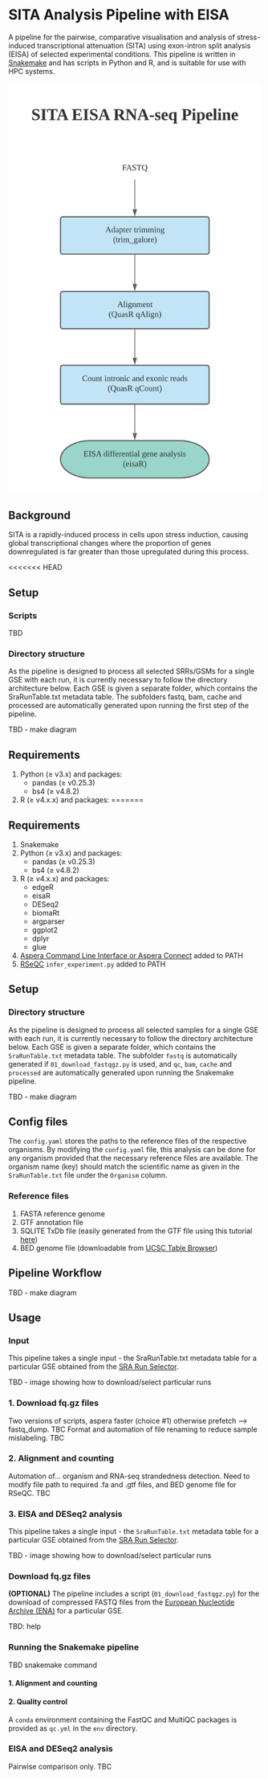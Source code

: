# SITA Analysis Pipeline with EISA
A pipeline for the pairwise, comparative visualisation and analysis of stress-induced transcriptional attenuation (SITA) using exon-intron split analysis (EISA) of selected experimental conditions. This pipeline is written in [Snakemake](https://snakemake.readthedocs.io/en/stable/) and has scripts in Python and R, and is suitable for use with HPC systems.

![Workflow of EISA RNA-seq pipeline](https://github.com/xinweny/sita_eisa/blob/master/SITA_EISA_Pipeline_Workflow.png?raw=true)

## Background
SITA is a rapidly-induced process in cells upon stress induction, causing global transcriptional changes where the proportion of genes downregulated is far greater than those upregulated during this process.

<<<<<<< HEAD
## Setup
### Scripts
TBD

### Directory structure
As the pipeline is designed to process all selected SRRs/GSMs for a single GSE with each run, it is currently necessary to follow the directory architecture below. Each GSE is given a separate folder, which contains the SraRunTable.txt metadata table. The subfolders fastq, bam, cache and processed are automatically generated upon running the first step of the pipeline.

TBD - make diagram

## Requirements
1. Python (≥ v3.x) and packages:
    - pandas (≥ v0.25.3)
    - bs4 (≥ v4.8.2)
2. R (≥ v4.x.x) and packages:
=======
## Requirements
1. Snakemake
2. Python (≥ v3.x) and packages:
    - pandas (≥ v0.25.3)
    - bs4 (≥ v4.8.2)
3. R (≥ v4.x.x) and packages:
    - edgeR
    - eisaR
    - DESeq2
    - biomaRt
    - argparser
    - ggplot2
    - dplyr
    - glue
3. [Aspera Command Line Interface or Aspera Connect](https://www.ibm.com/products/aspera/downloads) added to PATH
4. [RSeQC](http://rseqc.sourceforge.net/) `infer_experiment.py` added to PATH

## Setup
### Directory structure
As the pipeline is designed to process all selected samples for a single GSE with each run, it is currently necessary to follow the directory architecture below. Each GSE is given a separate folder, which contains the `SraRunTable.txt` metadata table. The subfolder `fastq` is automatically generated if `01_download_fastqgz.py` is used, and `qc`, `bam`, `cache` and `processed` are automatically generated upon running the Snakemake pipeline.

TBD - make diagram

## Config files
The `config.yaml` stores the paths to the reference files of the respective organisms. By modifying the `config.yaml` file, this analysis can be done for any organism provided that the necessary reference files are available. The organism name (key) should match the scientific name as given in the `SraRunTable.txt` file under the `Organism` column.

### Reference files
1. FASTA reference genome
2. GTF annotation file
3. SQLITE TxDb file (easily generated from the GTF file using this tutorial [here](https://seandavi.github.io/ITR/transcriptdb.html))
4. BED genome file (downloadable from [UCSC Table Browser](https://genome.ucsc.edu/cgi-bin/hgTables))

## Pipeline Workflow
TBD - make diagram

## Usage
### Input
This pipeline takes a single input - the SraRunTable.txt metadata table for a particular GSE obtained from the [SRA Run Selector](https://www.ncbi.nlm.nih.gov/Traces/study/).

TBD - image showing how to download/select particular runs

### 1. Download fq.gz files
Two versions of scripts, aspera faster (choice #1) otherwise prefetch --> fastq_dump. TBC
Format and automation of file renaming to reduce sample mislabeling. TBC

### 2. Alignment and counting
Automation of... organism and RNA-seq strandedness detection. Need to modify file path to required .fa and .gtf files, and BED genome file for RSeQC. TBC

### 3. EISA and DESeq2 analysis
This pipeline takes a single input - the `SraRunTable.txt` metadata table for a particular GSE obtained from the [SRA Run Selector](https://www.ncbi.nlm.nih.gov/Traces/study/).

TBD - image showing how to download/select particular runs

### Download fq.gz files
**(OPTIONAL)** The pipeline includes a script (`01_download_fastqgz.py`) for the download of compressed FASTQ files from the [European Nucleotide Archive (ENA)](https://www.ebi.ac.uk/ena/browser/home) for a particular GSE.

TBD: help

### Running the Snakemake pipeline
TBD snakemake command

#### 1. Alignment and counting

#### 2. Quality control
A `conda` environment containing the FastQC and MultiQC packages is provided as `qc.yml` in the `env` directory.

### EISA and DESeq2 analysis
Pairwise comparison only. TBC
